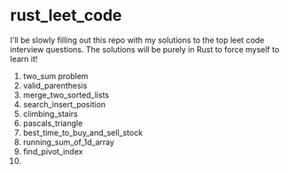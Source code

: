 # rust_leet_code

I'll be slowly filling out this repo with my solutions to the top leet code interview questions.
The solutions will be purely in Rust to force myself to learn it!

1) two_sum problem
2) valid_parenthesis
3) merge_two_sorted_lists
4) search_insert_position
5) climbing_stairs
6) pascals_triangle
7) best_time_to_buy_and_sell_stock
8) running_sum_of_1d_array
9) find_pivot_index
10)
